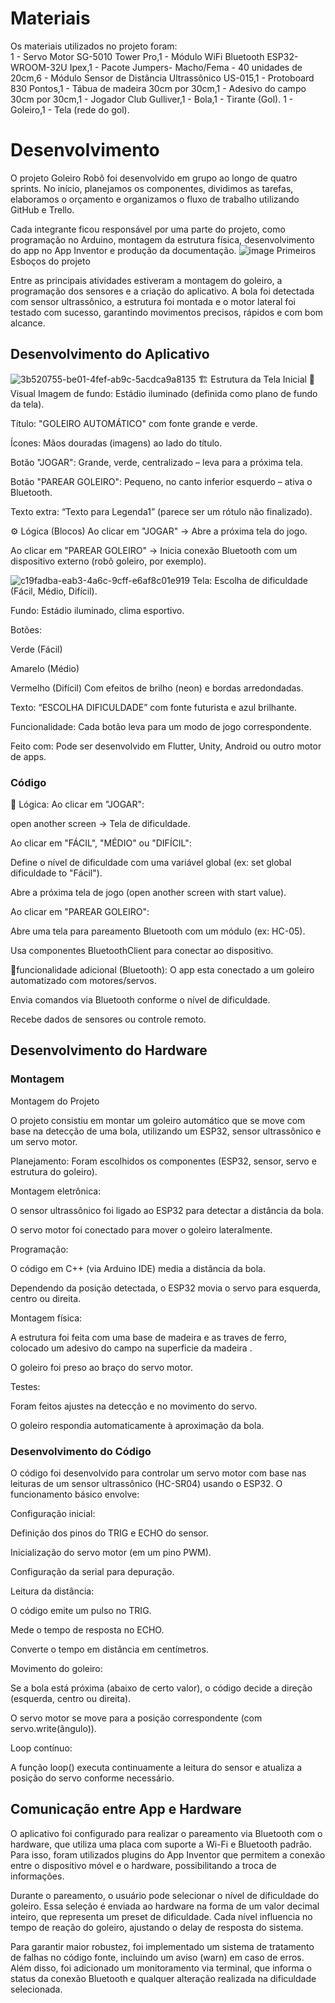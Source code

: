 
# Materiais

Os materiais utilizados no projeto foram:                  
1 - Servo Motor SG-5010 Tower Pro,1 - Módulo WiFi Bluetooth ESP32-WROOM-32U Ipex,1 - Pacote Jumpers- Macho/Fema - 40 unidades de 20cm,6 - Módulo Sensor de Distância Ultrassônico US-015,1 - Protoboard 830 Pontos,1 - Tábua de madeira 30cm por 30cm,1 - Adesivo do campo 30cm por 30cm,1 - Jogador Club Gulliver,1 - Bola,1 - Tirante (Gol).
1 - Goleiro,1 - Tela (rede do gol).



# Desenvolvimento

O projeto Goleiro Robô foi desenvolvido em grupo ao longo de quatro sprints. No início, planejamos os componentes, dividimos as tarefas, elaboramos o orçamento e organizamos o fluxo de trabalho utilizando GitHub e Trello.

Cada integrante ficou responsável por uma parte do projeto, como programação no Arduino, montagem da estrutura física, desenvolvimento do app no App Inventor e produção da documentação.
![image](https://github.com/user-attachments/assets/78b1aa44-95d0-41b8-b74e-43e4a17e8581)
Primeiros Esboços do projeto


Entre as principais atividades estiveram a montagem do goleiro, a programação dos sensores e a criação do aplicativo. A bola foi detectada com sensor ultrassônico, a estrutura foi montada e o motor lateral foi testado com sucesso, garantindo movimentos precisos, rápidos e com bom alcance. 

## Desenvolvimento do Aplicativo

![3b520755-be01-4fef-ab9c-5acdca9a8135](https://github.com/user-attachments/assets/b0b0c85b-2e15-4102-b084-a090c74faaf1)
🏗️ Estrutura da Tela Inicial
🎨 Visual
Imagem de fundo: Estádio iluminado (definida como plano de fundo da tela).

Título: "GOLEIRO AUTOMÁTICO" com fonte grande e verde.

Ícones: Mãos douradas (imagens) ao lado do título.

Botão "JOGAR": Grande, verde, centralizado – leva para a próxima tela.

Botão "PAREAR GOLEIRO": Pequeno, no canto inferior esquerdo – ativa o Bluetooth.

Texto extra: “Texto para Legenda1” (parece ser um rótulo não finalizado).

⚙️ Lógica (Blocos)
Ao clicar em "JOGAR" → Abre a próxima tela do jogo.

Ao clicar em "PAREAR GOLEIRO" → Inicia conexão Bluetooth com um dispositivo externo (robô goleiro, por exemplo).


![c19fadba-eab3-4a6c-9cff-e6af8c01e919](https://github.com/user-attachments/assets/b2fe4d70-3838-41c3-aa13-86a4d6278e86)
Tela: Escolha de dificuldade (Fácil, Médio, Difícil).

Fundo: Estádio iluminado, clima esportivo.

Botões:

Verde (Fácil)

Amarelo (Médio)

Vermelho (Difícil)
Com efeitos de brilho (neon) e bordas arredondadas.

Texto: “ESCOLHA DIFICULDADE” com fonte futurista e azul brilhante.

Funcionalidade: Cada botão leva para um modo de jogo correspondente.

Feito com: Pode ser desenvolvido em Flutter, Unity, Android ou outro motor de apps.


### Código

🔧 Lógica:
Ao clicar em "JOGAR":

open another screen → Tela de dificuldade.

Ao clicar em "FÁCIL", "MÉDIO" ou "DIFÍCIL":

Define o nível de dificuldade com uma variável global (ex: set global dificuldade to "Fácil").

Abre a próxima tela de jogo (open another screen with start value).

Ao clicar em "PAREAR GOLEIRO":

Abre uma tela para pareamento Bluetooth com um módulo (ex: HC-05).

Usa componentes BluetoothClient para conectar ao dispositivo.

🔌funcionalidade adicional (Bluetooth):
O app esta conectado a um goleiro automatizado com motores/servos.

Envia comandos via Bluetooth conforme o nível de dificuldade.

Recebe dados de sensores ou controle remoto.

## Desenvolvimento do Hardware

### Montagem

 Montagem do Projeto
 
O projeto consistiu em montar um goleiro automático que se move com base na detecção de uma bola, utilizando um ESP32, sensor ultrassônico e um servo motor.

Planejamento: Foram escolhidos os componentes (ESP32, sensor, servo e estrutura do goleiro).


Montagem eletrônica:

O sensor ultrassônico foi ligado ao ESP32 para detectar a distância da bola.

O servo motor foi conectado para mover o goleiro lateralmente.


Programação:

O código em C++ (via Arduino IDE) media a distância da bola.

Dependendo da posição detectada, o ESP32 movia o servo para esquerda, centro ou direita.


Montagem física:

A estrutura foi feita com uma base de madeira e as traves de ferro, colocado um adesivo do campo na superficie da madeira .

O goleiro foi preso ao braço do servo motor.


Testes:

Foram feitos ajustes na detecção e no movimento do servo.

O goleiro respondia automaticamente à aproximação da bola.

### Desenvolvimento do Código

O código foi desenvolvido para controlar um servo motor com base nas leituras de um sensor ultrassônico (HC-SR04) usando o ESP32. O funcionamento básico envolve:

Configuração inicial:

Definição dos pinos do TRIG e ECHO do sensor.

Inicialização do servo motor (em um pino PWM).

Configuração da serial para depuração.

Leitura da distância:

O código emite um pulso no TRIG.

Mede o tempo de resposta no ECHO.

Converte o tempo em distância em centímetros.

Movimento do goleiro:

Se a bola está próxima (abaixo de certo valor), o código decide a direção (esquerda, centro ou direita).

O servo motor se move para a posição correspondente (com servo.write(ângulo)).

Loop contínuo:

A função loop() executa continuamente a leitura do sensor e atualiza a posição do servo conforme necessário.


## Comunicação entre App e Hardware

O aplicativo foi configurado para realizar o pareamento via Bluetooth com o hardware, que utiliza uma placa com suporte a Wi-Fi e Bluetooth padrão. Para isso, foram utilizados plugins do App Inventor que permitem a conexão entre o dispositivo móvel e o hardware, possibilitando a troca de informações.

Durante o pareamento, o usuário pode selecionar o nível de dificuldade do goleiro. Essa seleção é enviada ao hardware na forma de um valor decimal inteiro, que representa um preset de dificuldade. Cada nível influencia no tempo de reação do goleiro, ajustando o delay de resposta do sistema.

Para garantir maior robustez, foi implementado um sistema de tratamento de falhas no código fonte, incluindo um aviso (warn) em caso de erros. Além disso, foi adicionado um monitoramento via terminal, que informa o status da conexão Bluetooth e qualquer alteração realizada na dificuldade selecionada.

